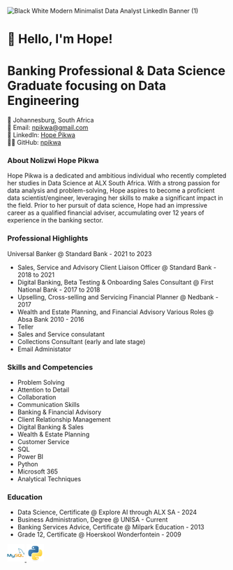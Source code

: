 ![Black   White Modern Minimalist Data Analyst LinkedIn Banner (1)](https://github.com/user-attachments/assets/8032a76c-ffa9-4bf8-b832-967703644078)
# 👋 Hello, I'm Hope!

# Banking Professional & Data Science Graduate focusing on Data Engineering
📍 Johannesburg, South Africa  
📧 Email: [npikwa@gmail.com](mailto:npikwa@gmail.com)  
🔗 LinkedIn: [Hope Pikwa](https://www.linkedin.com/in/nolizwi-hope-pikwa/)  
👨‍💻 GitHub: [npikwa](https://github.com/npikwa)  

### About Nolizwi Hope Pikwa 
Hope Pikwa is a dedicated and ambitious individual who recently completed her studies in Data Science at ALX South Africa. With a strong passion for data analysis and problem-solving, Hope aspires to become a proficient data scientist/engineer, leveraging her skills to make a significant impact in the field. Prior to her pursuit of data science, Hope had an impressive career as a qualified financial adviser, accumulating over 12 years of experience in the banking sector.

### Professional Highlights
Universal Banker @ Standard Bank - 2021 to 2023
- Sales, Service and Advisory
Client Liaison Officer @ Standard Bank - 2018 to 2021
- Digital Banking, Beta Testing & Onboarding
Sales Consultant @ First National Bank - 2017 to 2018
- Upselling, Cross-selling and Servicing
Financial Planner @ Nedbank - 2017
- Wealth and Estate Planning, and Financial Advisory
Various Roles @ Absa Bank 2010 - 2016
- Teller 
- Sales and Service consulatant
- Collections Consultant (early and late stage)
- Email Administator

### Skills and Competencies
- Problem Solving
- Attention to Detail
- Collaboration
- Communication Skills
- Banking & Financial Advisory
- Client Relationship Management
- Digital Banking & Sales
- Wealth & Estate Planning
- Customer Service
- SQL
- Power BI
- Python
- Microsoft 365
- Analytical Techniques

### Education
- Data Science, Certificate @ Explore AI through ALX SA - 2024
- Business Administration, Degree @ UNISA - Current
- Banking Services Advice, Certificate @ Milpark Education - 2013
- Grade 12, Certificate @ Hoerskool Wonderfontein - 2009

<p align="left"> <a href="https://www.mysql.com/" target="_blank" rel="noreferrer"> <img src="https://raw.githubusercontent.com/devicons/devicon/master/icons/mysql/mysql-original-wordmark.svg" alt="mysql" width="40" height="40"/> </a> <a href="https://www.python.org" target="_blank" rel="noreferrer"> <img src="https://raw.githubusercontent.com/devicons/devicon/master/icons/python/python-original.svg" alt="python" width="40" height="40"/> </a> </p>
